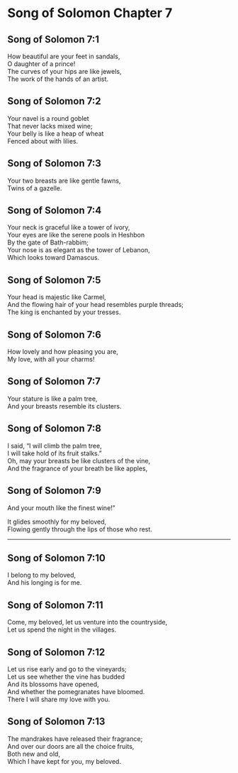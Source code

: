 # Song of Solomon Chapter 7

## Song of Solomon 7:1

How beautiful are your feet in sandals,  
O daughter of a prince!  
The curves of your hips are like jewels,  
The work of the hands of an artist.

## Song of Solomon 7:2

Your navel is a round goblet  
That never lacks mixed wine;  
Your belly is like a heap of wheat  
Fenced about with lilies.

## Song of Solomon 7:3

Your two breasts are like gentle fawns,  
Twins of a gazelle.

## Song of Solomon 7:4

Your neck is graceful like a tower of ivory,  
Your eyes are like the serene pools in Heshbon  
By the gate of Bath-rabbim;  
Your nose is as elegant as the tower of Lebanon,  
Which looks toward Damascus.

## Song of Solomon 7:5

Your head is majestic like Carmel,  
And the flowing hair of your head resembles purple threads;  
The king is enchanted by your tresses.

## Song of Solomon 7:6

How lovely and how pleasing you are,  
My love, with all your charms!

## Song of Solomon 7:7

Your stature is like a palm tree,  
And your breasts resemble its clusters.

## Song of Solomon 7:8

I said, “I will climb the palm tree,  
I will take hold of its fruit stalks.”  
Oh, may your breasts be like clusters of the vine,  
And the fragrance of your breath be like apples,

## Song of Solomon 7:9

And your mouth like the finest wine!”

It glides smoothly for my beloved,  
Flowing gently through the lips of those who rest.

---

## Song of Solomon 7:10

I belong to my beloved,  
And his longing is for me.

## Song of Solomon 7:11

Come, my beloved, let us venture into the countryside,  
Let us spend the night in the villages.

## Song of Solomon 7:12

Let us rise early and go to the vineyards;  
Let us see whether the vine has budded  
And its blossoms have opened,  
And whether the pomegranates have bloomed.  
There I will share my love with you.

## Song of Solomon 7:13

The mandrakes have released their fragrance;  
And over our doors are all the choice fruits,  
Both new and old,  
Which I have kept for you, my beloved.
